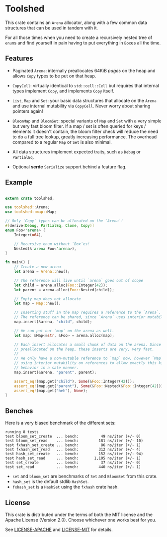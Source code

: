 # Toolshed

This crate contains an `Arena` allocator, along with a few common data
structures that can be used in tandem with it.

For all those times when you need to create a recursively nested tree
of `enum`s and find yourself in pain having to put everything in
`Box`es all the time.

## Features

+ Paginated `Arena`: internally preallocates 64KiB _pages_ on the heap and
    allows `Copy` types to be put on that heap.

+ `CopyCell`: virtually identical to `std::cell::Cell` but requires that
    internal types implement `Copy`, and implements `Copy` itself.

+ `List`, `Map` and `Set`: your basic data structures that allocate on the
    `Arena` and use internal mutability via `CopyCell`. Never worry about
    sharing pointers again!

+ `BloomMap` and `BloomSet`: special variants of `Map` and `Set` with a
    very simple but very fast bloom filter. If a map / set is often queried
    for keys / elements it doesn't contain, the bloom filter check will
    reduce the need to do a full tree lookup, greatly increasing performance.
    The overhead compared to a regular `Map` or `Set` is also minimal.

+ All data structures implement expected traits, such as `Debug` or `PartialEq`.

+ Optional **serde** `Serialize` support behind a feature flag.

## Example

```rust

extern crate toolshed;

use toolshed::Arena;
use toolshed::map::Map;

// Only `Copy` types can be allocated on the `Arena`!
#[derive(Debug, PartialEq, Clone, Copy)]
enum Foo<'arena> {
    Integer(u64),

    // Recursive enum without `Box`es!
    Nested(&'arena Foo<'arena>),
}

fn main() {
    // Create a new arena
    let arena = Arena::new();

    // The reference will live until `arena` goes out of scope
    let child = arena.alloc(Foo::Integer(42));
    let parent = arena.alloc(Foo::Nested(child));

    // Empty map does not allocate
    let map = Map::new();

    // Inserting stuff in the map requires a reference to the `Arena`.
    // The reference can be shared, since `Arena` uses interior mutability.
    map.insert(&arena, "child", child);

    // We can put our `map` on the arena as well.
    let map: &Map<&str, &Foo> = arena.alloc(map);

    // Each insert allocates a small chunk of data on the arena. Since arena is
    // preallocated on the heap, these inserts are very, very fast.
    //
    // We only have a non-mutable reference to `map` now, however `Map` is also
    // using interior mutability on references to allow exactly this kind of
    // behavior in a safe manner.
    map.insert(&arena, "parent", parent);

    assert_eq!(map.get("child"), Some(&Foo::Integer(42)));
    assert_eq!(map.get("parent"), Some(&Foo::Nested(&Foo::Integer(42))));
    assert_eq!(map.get("heh"), None);
}

```

## Benches

Here is a very biased benchmark of the different sets:

```
running 8 tests
test bloom_set_create  ... bench:          49 ns/iter (+/- 0)
test bloom_set_read    ... bench:         181 ns/iter (+/- 10)
test fxhash_set_create ... bench:          86 ns/iter (+/- 1)
test fxhash_set_read   ... bench:         312 ns/iter (+/- 4)
test hash_set_create   ... bench:         152 ns/iter (+/- 94)
test hash_set_read     ... bench:       1,105 ns/iter (+/- 1)
test set_create        ... bench:          37 ns/iter (+/- 0)
test set_read          ... bench:         440 ns/iter (+/- 1)
```

* `set` and `bloom_set` are benchmarks of `Set` and `BloomSet` from this crate.
* `hash_set` is the default stdlib `HashSet`.
* `fxhash_set` is a `HashSet` using the `fxhash` crate hash.

## License

This crate is distributed under the terms of both the MIT license
and the Apache License (Version 2.0). Choose whichever one works best for you.

See [LICENSE-APACHE](LICENSE-APACHE) and [LICENSE-MIT](LICENSE-MIT) for details.
